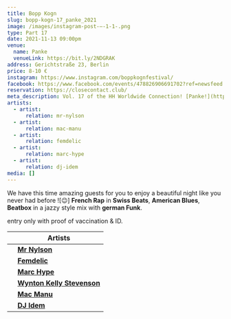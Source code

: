 ```yaml
---
title: Bopp Kogn
slug: bopp-kogn-17_panke_2021
image: /images/instagram-post-–-1-1-.png
type: Part 17
date: 2021-11-13 09:00pm
venue:
  name: Panke
  venueLink: https://bit.ly/2NDGRAK
address: Gerichtstraße 23, Berlin
price: 8-10 €
instagram: https://www.instagram.com/boppkognfestival/
facebook: https://www.facebook.com/events/478826906691702?ref=newsfeed
reservation: https://closecontact.club/
meta_description: Vol. 17 of the HH Worldwide Connection! [Panke!](https://www.pankeculture.com/)
artists:
  - artist:
      relation: mr-nylson
  - artist:
      relation: mac-manu
  - artist:
      relation: femdelic
  - artist:
      relation: marc-hype
  - artist:
      relation: dj-idem
media: []
---
```

We have this time amazing guests for you to enjoy a beautiful night like you never had before ![😉]
**French Rap** in **Swiss Beats**, **American Blues**, **Beatbox** in a jazzy style mix with **german Funk**.

entry only with proof of vaccination & ID.

|     | **Artists**                                                              |
| --- | ------------------------------------------------------------------------ |
|     | **[Mr Nylson](https://bopp-kogn.africa/artists/mr-nylson/)**                    |
|     | **[Femdelic](https://bopp-kogn.africa/artists/femdelic/)**             |
|     | **[Marc Hype](https://bopp-kogn.africa/artists/marc-hype/)**            |
|     | **[Wynton Kelly Stevenson](https://bopp-kogn.africa/artists/wynton-kelly-stevenson/)**       |
|     | **[Mac Manu](https://bopp-kogn.africa/artists/mac-manu/)** |
|     | **[DJ Idem](https://bopp-kogn.africa/artists/dj-idem/)**          |